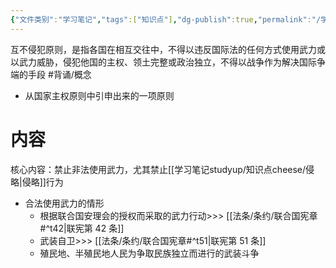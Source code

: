 ```yaml
---
{"文件类别":"学习笔记","tags":["知识点"],"dg-publish":true,"permalink":"/学习笔记studyup/知识点cheese/互不侵犯原则/","dgPassFrontmatter":true,"created":"2024-09-25T20:08:36.126+08:00","updated":"2024-09-30T11:27:29.369+08:00"}
---
```


互不侵犯原则，是指各国在相互交往中，不得以违反国际法的任何方式使用武力或以武力威胁，侵犯他国的主权、领土完整或政治独立，不得以战争作为解决国际争端的手段 #背诵/概念 
- 从国家主权原则中引申出来的一项原则
# 内容
核心内容：禁止非法使用武力，尤其禁止[[学习笔记studyup/知识点cheese/侵略\|侵略]]行为
- 合法使用武力的情形
	- 根据联合国安理会的授权而采取的武力行动>>> [[法条/条约/联合国宪章#^t42\|联宪第 42 条]]
	- 武装自卫>>> [[法条/条约/联合国宪章#^t51\|联宪第 51 条]]
	- 殖民地、半殖民地人民为争取民族独立而进行的武装斗争